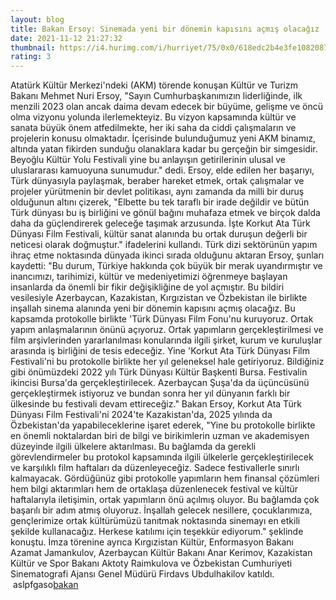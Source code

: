 ```yaml
--- 
layout: blog
title: Bakan Ersoy: Sinemada yeni bir dönemin kapısını açmış olacağız
date: 2021-11-12 21:27:32
thumbnail: https://i4.hurimg.com/i/hurriyet/75/0x0/618edc2b4e3fe1082087b92c.jpg
rating: 3
---
```

Atatürk Kültür Merkezi'ndeki (AKM) törende konuşan Kültür ve Turizm Bakanı Mehmet Nuri Ersoy, "Sayın Cumhurbaşkanımızın liderliğinde, ilk menzili 2023 olan ancak daima devam edecek bir büyüme, gelişme ve öncü olma vizyonu yolunda ilerlemekteyiz. Bu vizyon kapsamında kültür ve sanata büyük önem atfedilmekte, her iki saha da ciddi çalışmaların ve projelerin konusu olmaktadır. İçerisinde bulunduğumuz yeni AKM binamız, altında yatan fikirden sunduğu olanaklara kadar bu gerçeğin bir simgesidir. Beyoğlu Kültür Yolu Festivali yine bu anlayışın getirilerinin ulusal ve uluslararası kamuoyuna sunumudur." dedi.  Ersoy, elde edilen her başarıyı, Türk dünyasıyla paylaşmak, beraber hareket etmek, ortak çalışmalar ve projeler yürütmenin bir devlet politikası, aynı zamanda da milli bir duruş olduğunun altını çizerek, "Elbette bu tek taraflı bir irade değildir ve bütün Türk dünyası bu iş birliğini ve gönül bağını muhafaza etmek ve birçok dalda daha da güçlendirerek geleceğe taşımak arzusunda. İşte Korkut Ata Türk Dünyası Film Festivali, kültür sanat alanında bu ortak duruşun değerli bir neticesi olarak doğmuştur." ifadelerini kullandı.  Türk dizi sektörünün yapım ihraç etme noktasında dünyada ikinci sırada olduğunu aktaran Ersoy, şunları kaydetti:  "Bu durum, Türkiye hakkında çok büyük bir merak uyandırmıştır ve inancımızı, tarihimizi, kültür ve medeniyetimizi öğrenmeye başlayan insanlarda da önemli bir fikir değişikliğine de yol açmıştır. Bu bildiri vesilesiyle Azerbaycan, Kazakistan, Kırgızistan ve Özbekistan ile birlikte inşallah sinema alanında yeni bir dönemin kapısını açmış olacağız. Bu kapsamda protokolle birlikte 'Türk Dünyası Film Fonu'nu kuruyoruz. Ortak yapım anlaşmalarının önünü açıyoruz. Ortak yapımların gerçekleştirilmesi ve film arşivlerinden yararlanılması konularında ilgili şirket, kurum ve kuruluşlar arasında iş birliğini de tesis edeceğiz. Yine 'Korkut Ata Türk Dünyası Film Festivali'ni bu protokolle birlikte her yıl geleneksel hale getiriyoruz. Bildiğiniz gibi önümüzdeki 2022 yılı Türk Dünyası Kültür Başkenti Bursa. Festivalin ikincisi Bursa'da gerçekleştirilecek. Azerbaycan Şuşa'da da üçüncüsünü gerçekleştirmek istiyoruz ve bundan sonra her yıl dünyanın farklı bir ülkesinde bu festivali devam ettireceğiz."  Bakan Ersoy, Korkut Ata Türk Dünyası Film Festivali'ni 2024'te Kazakistan'da, 2025 yılında da Özbekistan'da yapabileceklerine işaret ederek, "Yine bu protokolle birlikte en önemli noktalardan biri de bilgi ve birikimlerin uzman ve akademisyen düzeyinde ilgili ülkelere aktarılması. Bu bağlamda da gerekli görevlendirmeler bu protokol kapsamında ilgili ülkelerle gerçekleştirilecek ve karşılıklı film haftaları da düzenleyeceğiz. Sadece festivallerle sınırlı kalmayacak. Gördüğünüz gibi protokolle yapımların hem finansal çözümleri hem bilgi aktarımları hem de ortaklaşa düzenlenecek festival ve kültür haftalarıyla iletişimin, ortak yapımların önü açılmış oluyor. Bu bağlamda çok başarılı bir adım atmış oluyoruz. İnşallah gelecek nesillere, çocuklarımıza, gençlerimize ortak kültürümüzü tanıtmak noktasında sinemayı en etkili şekilde kullanacağız. Herkese katılımı için teşekkür ediyorum." şeklinde konuştu.  İmza törenine ayrıca Kırgızistan Kültür, Enformasyon Bakanı Azamat Jamankulov, Azerbaycan Kültür Bakanı Anar Kerimov, Kazakistan Kültür ve Spor Bakanı Aktoty Raimkulova ve Özbekistan Cumhuriyeti Sinematografi Ajansı Genel Müdürü Firdavs Ubdulhakilov katıldı.</br>&nbsp;aslpfgaso<a href="https://www.tuccar.de/product/schutzglas-9h-kompatibel-mit-iphone-13-pro-max-displayschutzfolie-panzerfolie-passgenau-glas">bakan</a>
